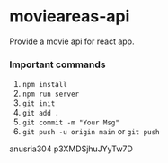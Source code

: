 # movieareas-api

Provide a movie api for react app.



### Important commands

1. `npm install`
2. `npm run server`
3. `git init`
4. `git add .`
5. `git commit -m "Your Msg"`
6. `git push -u origin main` or `git push`

anusria304
p3XMDSjhuJYyTw7D